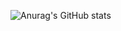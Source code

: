 ![Anurag's GitHub stats](https://github-readme-stats.vercel.app/api?username=anuraghazra&show_icons=true&theme=cobalt&show_owner=true)

